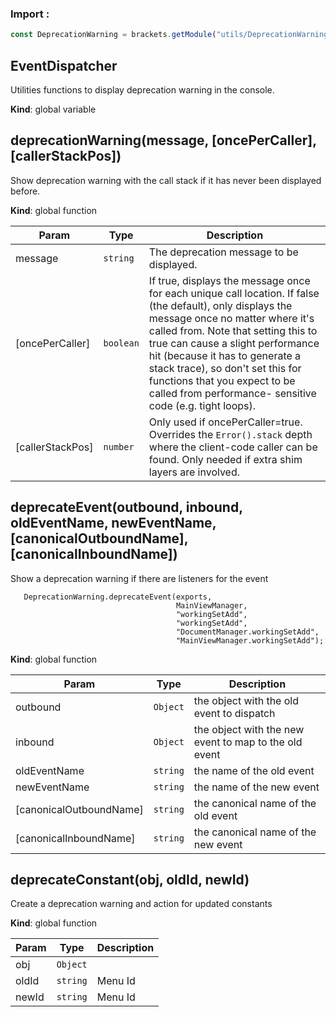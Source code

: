 ### Import :
```js
const DeprecationWarning = brackets.getModule("utils/DeprecationWarning")
```

<a name="EventDispatcher"></a>

## EventDispatcher
Utilities functions to display deprecation warning in the console.

**Kind**: global variable  
<a name="deprecationWarning"></a>

## deprecationWarning(message, [oncePerCaller], [callerStackPos])
Show deprecation warning with the call stack if it
has never been displayed before.

**Kind**: global function  

| Param | Type | Description |
| --- | --- | --- |
| message | <code>string</code> | The deprecation message to be displayed. |
| [oncePerCaller] | <code>boolean</code> | If true, displays the message once for each unique call location.     If false (the default), only displays the message once no matter where it's called from.     Note that setting this to true can cause a slight performance hit (because it has to generate     a stack trace), so don't set this for functions that you expect to be called from performance-     sensitive code (e.g. tight loops). |
| [callerStackPos] | <code>number</code> | Only used if oncePerCaller=true. Overrides the `Error().stack` depth     where the client-code caller can be found. Only needed if extra shim layers are involved. |

<a name="deprecateEvent"></a>

## deprecateEvent(outbound, inbound, oldEventName, newEventName, [canonicalOutboundName], [canonicalInboundName])
Show a deprecation warning if there are listeners for the event

```
   DeprecationWarning.deprecateEvent(exports,
                                     MainViewManager,
                                     "workingSetAdd",
                                     "workingSetAdd",
                                     "DocumentManager.workingSetAdd",
                                     "MainViewManager.workingSetAdd");
```

**Kind**: global function  

| Param | Type | Description |
| --- | --- | --- |
| outbound | <code>Object</code> | the object with the old event to dispatch |
| inbound | <code>Object</code> | the object with the new event to map to the old event |
| oldEventName | <code>string</code> | the name of the old event |
| newEventName | <code>string</code> | the name of the new event |
| [canonicalOutboundName] | <code>string</code> | the canonical name of the old event |
| [canonicalInboundName] | <code>string</code> | the canonical name of the new event |

<a name="deprecateConstant"></a>

## deprecateConstant(obj, oldId, newId)
Create a deprecation warning and action for updated constants

**Kind**: global function  

| Param | Type | Description |
| --- | --- | --- |
| obj | <code>Object</code> |  |
| oldId | <code>string</code> | Menu Id |
| newId | <code>string</code> | Menu Id |

